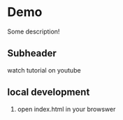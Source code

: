 # Demo

Some description!


## Subheader

watch tutorial on youtube

## local development

1. open index.html in your browswer
